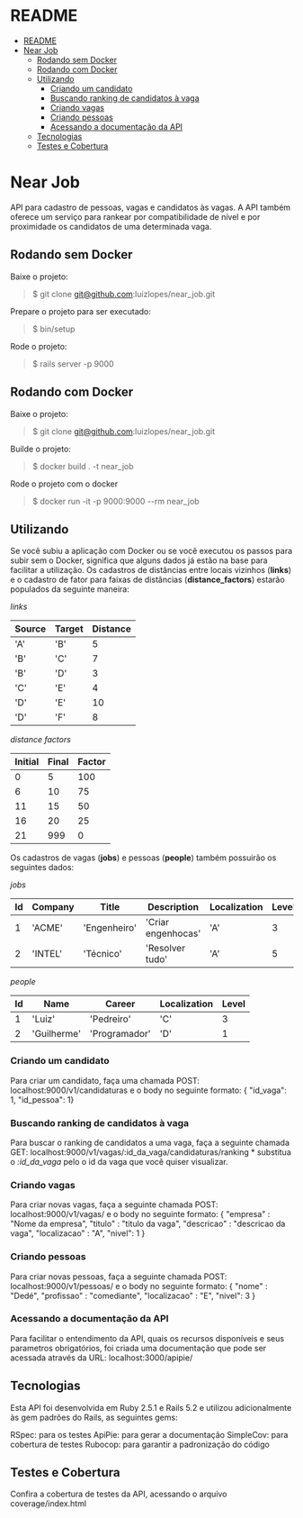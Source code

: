 # README

- [README](#readme)
- [Near Job](#near-job)
  - [Rodando sem Docker](#rodando-sem-docker)
  - [Rodando com Docker](#rodando-com-docker)
  - [Utilizando](#utilizando)
    - [Criando um candidato](#criando-um-candidato)
    - [Buscando ranking de candidatos à vaga](#buscando-ranking-de-candidatos-%C3%A0-vaga)
    - [Criando vagas](#criando-vagas)
    - [Criando pessoas](#criando-pessoas)
    - [Acessando a documentação da API](#acessando-a-documenta%C3%A7%C3%A3o-da-api)
  - [Tecnologias](#tecnologias)
  - [Testes e Cobertura](#testes-e-cobertura)

# Near Job
API para cadastro de pessoas, vagas e candidatos às vagas. A API também oferece um serviço para rankear por compatibilidade de nível e por proximidade os candidatos de uma determinada vaga.

## Rodando sem Docker

Baixe o projeto: 
> $ git clone git@github.com:luizlopes/near_job.git

Prepare o projeto para ser executado:
> $ bin/setup

Rode o projeto:
> $ rails server -p 9000

## Rodando com Docker

Baixe o projeto: 
> $ git clone git@github.com:luizlopes/near_job.git

Builde o projeto:
> $ docker build . -t near_job

Rode o projeto com o docker
> $ docker run -it -p 9000:9000 --rm near_job

## Utilizando

Se você subiu a aplicação com Docker ou se você executou os passos para subir sem o Docker, significa que alguns dados já estão na base para facilitar a utilização. Os cadastros de distâncias entre locais vizinhos (**links**) e o cadastro de fator para faixas de distâncias (**distance_factors**) estarão populados da seguinte maneira:

*links*

| Source  | Target | Distance |
| ------- | ------ | -------- |
| 'A'     | 'B'    | 5        |
| 'B'     | 'C'    | 7        |
| 'B'     | 'D'    | 3        |
| 'C'     | 'E'    | 4        |
| 'D'     | 'E'    | 10       |
| 'D'     | 'F'    | 8        |


*distance factors*

| Initial | Final | Factor |
| ------- | ----- | ------ |
| 0       | 5     | 100    |
| 6       | 10    | 75     |
| 11      | 15    | 50     |
| 16      | 20    | 25     |
| 21      | 999   | 0      |


Os cadastros de vagas (**jobs**) e pessoas (**people**) também possuirão os seguintes dados:

*jobs*

| Id | Company | Title        | Description       | Localization | Level |
| -- | ------- | ------------ | ----------------- | ------------ | ----- |
| 1  | 'ACME'  | 'Engenheiro' | 'Criar engenhocas'| 'A'          | 3     |
| 2  | 'INTEL' | 'Técnico'    | 'Resolver tudo'   | 'A'          | 5     |


*people*

| Id | Name        | Career        | Localization | Level |
| -- | ----------- | ------------- | ------------ | ----- |
| 1  | 'Luiz'      | 'Pedreiro'    | 'C'          | 3     |
| 2  | 'Guilherme' | 'Programador' | 'D'          | 1     |


### Criando um candidato

Para criar um candidato, faça uma chamada POST: localhost:9000/v1/candidaturas 
e o body no seguinte formato: 
{ "id_vaga": 1, "id_pessoa": 1}

### Buscando ranking de candidatos à vaga

Para buscar o ranking de candidatos a uma vaga, faça a seguinte chamada GET: localhost:9000/v1/vagas/:id_da_vaga/candidaturas/ranking * substitua o *:id_da_vaga* pelo o id da vaga que você quiser visualizar.

### Criando vagas

Para criar novas vagas, faça a seguinte chamada POST: localhost:9000/v1/vagas/ 
e o body no seguinte formato:
{ "empresa" : "Nome da empresa", "titulo" : "titulo da vaga", "descricao" : "descricao da vaga", "localizacao" : "A", "nivel": 1 }

### Criando pessoas

Para criar novas pessoas, faça a seguinte chamada POST: localhost:9000/v1/pessoas/
e o body no seguinte formato:
{ "nome" : "Dedé", "profissao" : "comediante", "localizacao" : "E", "nivel": 3 }

### Acessando a documentação da API

Para facilitar o entendimento da API, quais os recursos disponíveis e seus parametros obrigatórios, foi criada uma documentação que pode ser acessada através da URL: localhost:3000/apipie/

## Tecnologias

Esta API foi desenvolvida em Ruby 2.5.1 e Rails 5.2 e utilizou adicionalmente às gem padrões do Rails, as seguintes gems:

RSpec: para os testes
ApiPie: para gerar a documentação
SimpleCov: para cobertura de testes
Rubocop: para garantir a padronização do código

## Testes e Cobertura

Confira a cobertura de testes da API, acessando o arquivo coverage/index.html